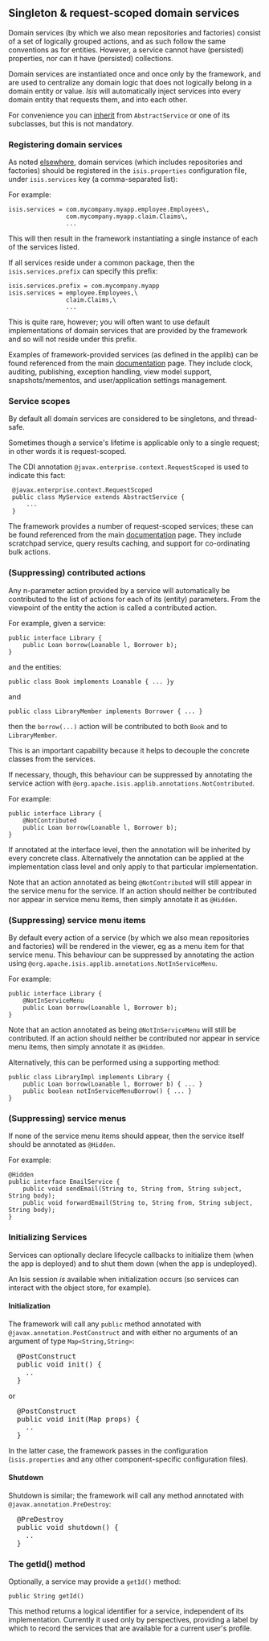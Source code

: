 Singleton &amp; request-scoped domain services
-----------------------------------------------

[//]: # (content copied to _user-guide_xxx)

Domain services (by which we also mean repositories and factories) consist of a set 
of logically grouped actions, and as such follow the same conventions as for entities. However, a service cannot have (persisted) properties, nor can it have (persisted) collections.

Domain services are instantiated once and once only by the framework,
and are used to centralize any domain logic that does not logically
belong in a domain entity or value. *Isis* will automatically inject
services into every domain entity that requests them, and into each
other.

For convenience you can [inherit](../how-tos/how-to-01-010-How-to-have-a-domain-object-be-a-POJO.html) from `AbstractService` or one of its subclasses, but this is not mandatory.

### Registering domain services

As noted [elsewhere](../../how-tos/how-to-09-010-How-to-register-domain-services,-repositories-and-factories.html), domain services (which includes repositories and factories) should be registered in the `isis.properties` configuration file, under `isis.services` key (a comma-separated list):

For example:

    isis.services = com.mycompany.myapp.employee.Employees\,
                    com.mycompany.myapp.claim.Claims\,
                    ...

This will then result in the framework instantiating a single instance of each of the services listed.

If all services reside under a common package, then the `isis.services.prefix` can specify this prefix:

    isis.services.prefix = com.mycompany.myapp
    isis.services = employee.Employees,\
                    claim.Claims,\
                    ...

This is quite rare, however; you will often want to use default implementations of domain services that are provided by the framework and so will not reside under this prefix.

Examples of framework-provided services (as defined in the applib) can be found referenced from the main [documentation](../../documentation.html) page.   They include clock, auditing, publishing, exception handling, view model support, snapshots/mementos, and user/application settings management.


### Service scopes

By default all domain services are considered to be singletons, and thread-safe.

Sometimes though a service's lifetime is applicable only to a single request; in other words it is request-scoped.

The CDI annotation `@javax.enterprise.context.RequestScoped` is used to indicate this fact:

     @javax.enterprise.context.RequestScoped
     public class MyService extends AbstractService {
         ...
     }

The framework provides a number of request-scoped services; these can be found referenced from the main [documentation](../../documentation.html) page.   They include scratchpad service, query results caching, and support for co-ordinating bulk actions. 


### (Suppressing) contributed actions

Any n-parameter action provided by a service will automatically be contributed to the list of actions for each of its (entity) parameters. From the viewpoint of the entity the action is called a contributed action.

For example, given a service:

    public interface Library {
        public Loan borrow(Loanable l, Borrower b);
    }

and the entities:

    public class Book implements Loanable { ... }y

and

    public class LibraryMember implements Borrower { ... }

then the `borrow(...)` action will be contributed to both `Book` and to `LibraryMember`.

This is an important capability because it helps to decouple the concrete classes from the services.

If necessary, though, this behaviour can be suppressed by annotating the service action with  `@org.apache.isis.applib.annotations.NotContributed`.

For example:

    public interface Library {
        @NotContributed
        public Loan borrow(Loanable l, Borrower b);
    }

If annotated at the interface level, then the annotation will be inherited by every concrete class. Alternatively the annotation can be applied at the implementation class level and only apply to that particular implementation.

Note that an action annotated as being `@NotContributed` will still appear in the service menu for the service. If an action should neither be contributed nor appear in service menu items, then simply annotate it as `@Hidden`.

### (Suppressing) service menu items

By default every action of a service (by which we also mean repositories and factories) will be rendered in the viewer, eg as a menu item for that service menu. This behaviour can be suppressed by annotating the action using `@org.apache.isis.applib.annotations.NotInServiceMenu`.

For example:

    public interface Library {
        @NotInServiceMenu
        public Loan borrow(Loanable l, Borrower b);
    }

Note that an action annotated as being `@NotInServiceMenu` will still be contributed. If an action should neither be contributed nor appear in service menu items, then simply annotate it as `@Hidden`.

Alternatively, this can be performed using a supporting method:

    public class LibraryImpl implements Library {
        public Loan borrow(Loanable l, Borrower b) { ... }
        public boolean notInServiceMenuBorrow() { ... }
    }

### (Suppressing) service menus

If none of the service menu items should appear, then the service itself should be annotated as `@Hidden`.

For example:

    @Hidden
    public interface EmailService {
        public void sendEmail(String to, String from, String subject, String body);
        public void forwardEmail(String to, String from, String subject, String body);
    }

### Initializing Services

Services can optionally declare lifecycle callbacks to initialize them (when the app is deployed) and to shut them down (when the app is undeployed).

An Isis session *is* available when initialization occurs (so services can interact with the object store, for example).

#### Initialization

The framework will call any `public` method annotated with `@javax.annotation.PostConstruct` and with either no arguments of an argument of type `Map<String,String>`:

<pre>
  @PostConstruct
  public void init() {
    ..
  }
</pre>

or

<pre>
  @PostConstruct
  public void init(Map<String,String> props) {
    ..
  }
</pre>

In the latter case, the framework passes in the configuration (`isis.properties` and any other component-specific configuration files).


#### Shutdown

Shutdown is similar; the framework will call any method annotated with `@javax.annotation.PreDestroy`:

<pre>
  @PreDestroy
  public void shutdown() {
    ..
  }
</pre>


### The getId() method

Optionally, a service may provide a `getId()` method:

    public String getId()

This method returns a logical identifier for a service, independent of its implementation. Currently it used only by perspectives, providing a label by which to record the services that are available for a current user's profile. <!--See ? for more about profiles and perspectives.-->

